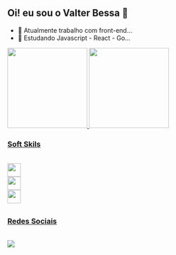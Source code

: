 ## Oi! eu sou o Valter Bessa 👋



- 🔭 Atualmente trabalho com front-end...
- 🤔 Estudando Javascript - React - Go...

<div>
<a href="https://github.com/DomBessa/DomBessa">
  <img height="180em" src="https://github-readme-stats.vercel.app/api?username=dombessa&show_icons=true&theme=dark&include_all_commits=true&count_private=true"/.>
  <img height="180em" src="https://github-readme-stats.vercel.app/api/top-langs/?username=dombessa&layout=compact&langs_count=16&theme=dark"/.>
</div>
  
  <h3>Soft Skils</h3>
  <div style="display: inline_block"><br>
  <div><img height="30em" src="https://img.shields.io/badge/HTML5-E34F26?style=for-the-badge&logo=html5&logoColor=white"></div>

  <div><img height="30em" src="https://img.shields.io/badge/CSS3-1572B6?style=for-the-badge&logo=css3&logoColor=white"></div>
   
  <div><img height="30em" src="https://img.shields.io/badge/JavaScript-F7DF1E?style=for-the-badge&logo=javascript&logoColor=black"></div>
     </div>
  
##
<h3>Redes Sociais</h3>
<br><a href= "https://www.linkedin.com/in/valter-bessa-2713ba22a/" target="_blank"><img src="https://img.shields.io/badge/LinkedIn-0077B5?style=for-the-badge&logo=linkedin&logoColor=white" target="_blank" ></a>
